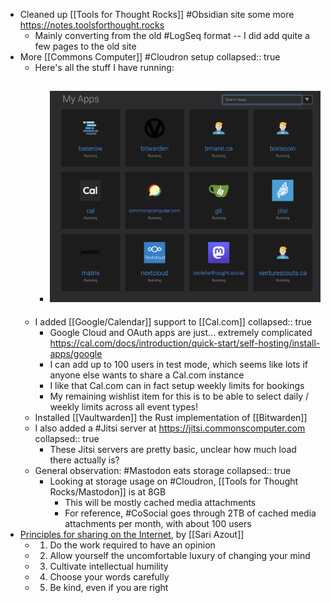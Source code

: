 - Cleaned up [[Tools for Thought Rocks]] #Obsidian site some more https://notes.toolsforthought.rocks
	- Mainly converting from the old #LogSeq format -- I did add quite a few pages to the old site
- More [[Commons Computer]] #Cloudron setup
  collapsed:: true
	- Here's all the stuff I have running:
		- ![Screen Shot 2023-10-22 at 10.35.42 AM.png](../assets/Screen_Shot_2023-10-22_at_10.35.42_AM_1697996216904_0.png)
			-
	- I added [[Google/Calendar]] support to [[Cal.com]]
	  collapsed:: true
		- Google Cloud and OAuth apps are just... extremely complicated https://cal.com/docs/introduction/quick-start/self-hosting/install-apps/google
		- I can add up to 100 users in test mode, which seems like lots if anyone else wants to share a  Cal.com instance
		- I like that Cal.com can in fact setup weekly limits for bookings
		- My remaining wishlist item for this is to be able to select daily / weekly limits across all event types!
	- Installed [[Vaultwarden]] the Rust implementation of [[Bitwarden]]
	- I also added a #Jitsi server at https://jitsi.commonscomputer.com
	  collapsed:: true
		- These Jitsi servers are pretty basic, unclear how much load there actually is?
	- General observation: #Mastodon eats storage
	  collapsed:: true
		- Looking at storage usage on #Cloudron, [[Tools for Thought Rocks/Mastodon]] is at 8GB
			- This will be mostly cached media attachments
			- For reference, #CoSocial goes through 2TB of cached media attachments per month, with about 100 users
- [Principles for sharing on the Internet](https://sublimeinternet.substack.com/p/principles-for-sharing-on-the-internet), by [[Sari Azout]]
	- 1. Do the work required to have an opinion
	- 2. Allow yourself the uncomfortable luxury of changing your mind
	- 3. Cultivate intellectual humility
	- 4. Choose your words carefully
	- 5. Be kind, even if you are right